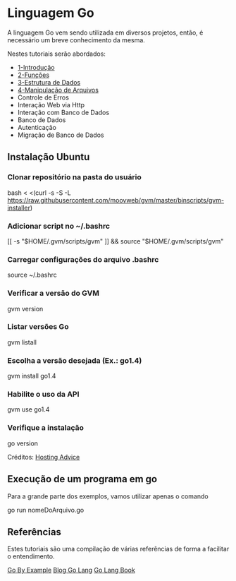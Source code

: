 # Linguagem Go

A linguagem Go vem sendo utilizada em diversos projetos, então, é necessário um breve conhecimento da mesma.

Nestes tutoriais serão abordados:
- [1-Introdução](https://github.com/diego91964/tutorials/tree/master/go/1-introducao)
- [2-Funções](https://github.com/diego91964/tutorials/tree/master/go/2-funcoes)
- [3-Estrutura de Dados](https://github.com/diego91964/tutorials/tree/master/go/3-estrutura_de_dados)
- [4-Manipulação de Arquivos](https://github.com/diego91964/tutorials/tree/master/go/4-arquivos)
- Controle de Erros
- Interação Web via Http
- Interação com Banco de Dados
- Banco de Dados
- Autenticação
- Migração de Banco de Dados


## Instalação Ubuntu

### Clonar repositório na pasta do usuário

bash < <(curl -s -S -L https://raw.githubusercontent.com/moovweb/gvm/master/binscripts/gvm-installer)

### Adicionar script no ~/.bashrc

[[ -s "$HOME/.gvm/scripts/gvm" ]] && source "$HOME/.gvm/scripts/gvm"

### Carregar configurações do arquivo .bashrc

source ~/.bashrc

### Verificar a versão do GVM

gvm version

### Listar versões Go

gvm listall

### Escolha a versão desejada (Ex.: go1.4)

gvm install go1.4

### Habilite o uso da API

gvm use go1.4

### Verifique a instalação 

go version

Créditos: [Hosting Advice](http://www.hostingadvice.com/how-to/install-golang-on-ubuntu/)

## Execução de um programa em go

Para a grande parte dos exemplos, vamos utilizar apenas o comando

go run nomeDoArquivo.go

## Referências

Estes tutoriais são uma compilação de várias referências de forma a facilitar o entendimento.

[Go By Example](https://gobyexample.com)
[Blog Go Lang](http://blog.golang.org)
[Go Lang Book](https://www.golang-book.com)